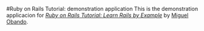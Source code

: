 

#Ruby on Rails Tutorial: demonstration application
This is the demonstration applicacion for [*Ruby on Rails Tutorial:  Learn Rails by Example*](http://railstutorial.org) by [Miguel Obando](http://www.google.com.co).
